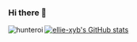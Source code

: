 ### Hi there 👋

[![ellie-xyb's GitHub stats](https://github-readme-stats.vercel.app/api?username=ellie-xyb)](https://github.com/anuraghazra/github-readme-stats)
<img align="left" src="https://github-readme-stats.vercel.app/api/top-langs?username=ellie-xyb&show_icons=true&locale=en&layout=compact" alt="hunteroi" />

<!--
**ellie-xyb/ellie-xyb** is a ✨ _special_ ✨ repository because its `README.md` (this file) appears on your GitHub profile.

Here are some ideas to get you started:

- 🔭 I’m currently working on ...
- 🌱 I’m currently learning ...
- 👯 I’m looking to collaborate on ...
- 🤔 I’m looking for help with ...
- 💬 Ask me about ...
- 📫 How to reach me: ...
- 😄 Pronouns: ...
- ⚡ Fun fact: ...
-->
